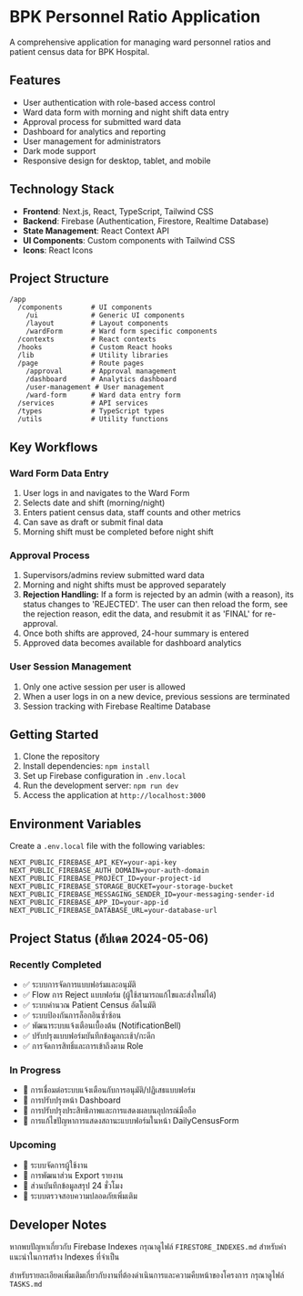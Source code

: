 # BPK Personnel Ratio Application

A comprehensive application for managing ward personnel ratios and patient census data for BPK Hospital.

## Features

- User authentication with role-based access control
- Ward data form with morning and night shift data entry
- Approval process for submitted ward data
- Dashboard for analytics and reporting
- User management for administrators
- Dark mode support
- Responsive design for desktop, tablet, and mobile

## Technology Stack

- **Frontend**: Next.js, React, TypeScript, Tailwind CSS
- **Backend**: Firebase (Authentication, Firestore, Realtime Database)
- **State Management**: React Context API
- **UI Components**: Custom components with Tailwind CSS
- **Icons**: React Icons

## Project Structure

```
/app
  /components       # UI components
    /ui             # Generic UI components
    /layout         # Layout components
    /wardForm       # Ward form specific components
  /contexts         # React contexts
  /hooks            # Custom React hooks
  /lib              # Utility libraries
  /page             # Route pages
    /approval       # Approval management
    /dashboard      # Analytics dashboard
    /user-management # User management
    /ward-form      # Ward data entry form
  /services         # API services
  /types            # TypeScript types
  /utils            # Utility functions
```

## Key Workflows

### Ward Form Data Entry
1. User logs in and navigates to the Ward Form
2. Selects date and shift (morning/night)
3. Enters patient census data, staff counts and other metrics
4. Can save as draft or submit final data
5. Morning shift must be completed before night shift

### Approval Process
1. Supervisors/admins review submitted ward data
2. Morning and night shifts must be approved separately
3. **Rejection Handling:** If a form is rejected by an admin (with a reason), its status changes to 'REJECTED'. The user can then reload the form, see the rejection reason, edit the data, and resubmit it as 'FINAL' for re-approval.
4. Once both shifts are approved, 24-hour summary is entered
5. Approved data becomes available for dashboard analytics

### User Session Management
1. Only one active session per user is allowed
2. When a user logs in on a new device, previous sessions are terminated
3. Session tracking with Firebase Realtime Database

## Getting Started

1. Clone the repository
2. Install dependencies: `npm install`
3. Set up Firebase configuration in `.env.local`
4. Run the development server: `npm run dev`
5. Access the application at `http://localhost:3000`

## Environment Variables

Create a `.env.local` file with the following variables:

```
NEXT_PUBLIC_FIREBASE_API_KEY=your-api-key
NEXT_PUBLIC_FIREBASE_AUTH_DOMAIN=your-auth-domain
NEXT_PUBLIC_FIREBASE_PROJECT_ID=your-project-id
NEXT_PUBLIC_FIREBASE_STORAGE_BUCKET=your-storage-bucket
NEXT_PUBLIC_FIREBASE_MESSAGING_SENDER_ID=your-messaging-sender-id
NEXT_PUBLIC_FIREBASE_APP_ID=your-app-id
NEXT_PUBLIC_FIREBASE_DATABASE_URL=your-database-url
```

## Project Status (อัปเดต 2024-05-06)

### Recently Completed
- ✅ ระบบการจัดการแบบฟอร์มและอนุมัติ
- ✅ Flow การ Reject แบบฟอร์ม (ผู้ใช้สามารถแก้ไขและส่งใหม่ได้)
- ✅ ระบบคำนวณ Patient Census อัตโนมัติ
- ✅ ระบบป้องกันการล็อกอินซ้ำซ้อน
- ✅ พัฒนาระบบแจ้งเตือนเบื้องต้น (NotificationBell)
- ✅ ปรับปรุงแบบฟอร์มบันทึกข้อมูลกะเช้า/กะดึก
- ✅ การจัดการสิทธิ์และการเข้าถึงตาม Role

### In Progress
- 🔄 การเชื่อมต่อระบบแจ้งเตือนกับการอนุมัติ/ปฏิเสธแบบฟอร์ม
- 🔄 การปรับปรุงหน้า Dashboard
- 🔄 การปรับปรุงประสิทธิภาพและการแสดงผลบนอุปกรณ์มือถือ
- 🔄 การแก้ไขปัญหาการแสดงสถานะแบบฟอร์มในหน้า DailyCensusForm

### Upcoming
- 📅 ระบบจัดการผู้ใช้งาน
- 📅 การพัฒนาส่วน Export รายงาน
- 📅 ส่วนบันทึกข้อมูลสรุป 24 ชั่วโมง
- 📅 ระบบตรวจสอบความปลอดภัยเพิ่มเติม

## Developer Notes

หากพบปัญหาเกี่ยวกับ Firebase Indexes กรุณาดูไฟล์ `FIRESTORE_INDEXES.md` สำหรับคำแนะนำในการสร้าง Indexes ที่จำเป็น

สำหรับรายละเอียดเพิ่มเติมเกี่ยวกับงานที่ต้องดำเนินการและความคืบหน้าของโครงการ กรุณาดูไฟล์ `TASKS.md`
